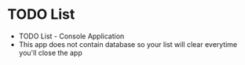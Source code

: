 # TODO List
- TODO List - Console Application
- This app does not contain database so your list will clear everytime you'll close the app
